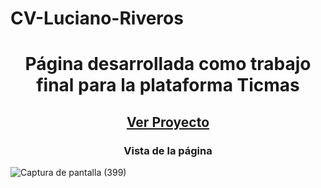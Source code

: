 # CV-Luciano-Riveros
<center>
<h1>Página desarrollada como trabajo final para la plataforma Ticmas</h1>
<h2><a href="https://lucianoriveros.github.io/CV-Luciano-Riveros/" target="_blank">Ver Proyecto</a></h2>

<h3>Vista de la página</h3>
</center>

![Captura de pantalla (399)](https://github.com/lucianoriveros/CV-Luciano-Riveros/assets/107219907/99c77305-8979-44c5-8529-93349e9dc880)
